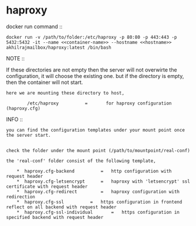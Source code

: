 # haproxy


docker run command ::

```
docker run -v /path/to/folder:/etc/haproxy -p 80:80 -p 443:443 -p 5432:5432 -it --name <<container-name>> --hostname <<hostname>> akhilrajmailbox/haproxy:latest /bin/bash

```


NOTE ::

If these directories are not empty then the server will not overwirte the configuration, it will choose the existing one.
but if the directory is empty, then the container will not start.

```
here we are mounting these directory to host,

        /etc/haproxy          =       for haproxy configuration (haproxy.cfg)

```


INFO ::


```
you can find the configuration templates under your mount point once the server start.


check the folder under the mount point (/path/to/mountpoint/real-conf)

the 'real-conf' folder consist of the following template,

	*  haproxy.cfg-backend			=	http configuration with request header
	*  haproxy.cfg-letsencrypt		=	haproxy with 'letsencrypt' ssl certificate with request header
	*  haproxy.cfg-redirect			=	haproxy configuration with redirection
	*  haproxy.cfg-ssl			=	https configuration in frontend reflect on all backend with request header
	*  haproxy.cfg-ssl-individual		=	https configuration in specified backend with request header 

```
